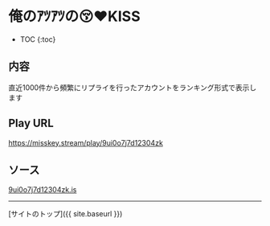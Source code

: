 # 俺のｱﾂｱﾂの😚❤️KISS

* TOC
{:toc}

## 内容
直近1000件から頻繁にリプライを行ったアカウントをランキング形式で表示します

## Play URL

https://misskey.stream/play/9ui0o7j7d12304zk

## ソース

[9ui0o7j7d12304zk.is](./../../src/stream/9ui0o7j7d12304zk.is)

----

[サイトのトップ]({{ site.baseurl }})
